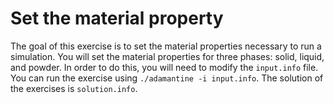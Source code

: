 Set the material property
=========================

The goal of this exercise is to set the material properties necessary to run a
simulation. You will set the material properties for three phases: solid, liquid, 
and powder. In order to do this, you will need to modify the `input.info` file.
You can run the exercise using `./adamantine -i input.info`. The solution of 
the exercises is `solution.info`.
